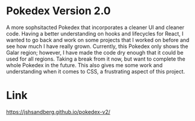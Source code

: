 # Pokedex Version 2.0

A more sophsitacted Pokedex that incorporates a cleaner UI and cleaner code. Having a better understanding on hooks and lifecycles for React, I wanted to go back and work on some projects that I worked on before and see how much I have really grown. Currently, this Pokedex only shows the Galar region; however, I have made the code dry enough that it could be used for all regions. Taking a break from it now, but want to complete the whole Pokedex in the future. This also gives me some work and understanding when it comes to CSS, a frustrating aspect of this project.

# Link
https://jshsandberg.github.io/pokedex-v2/
